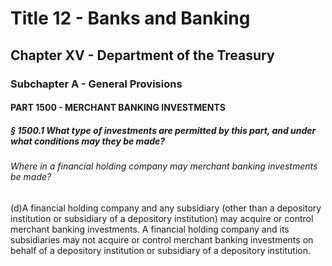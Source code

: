 
# Title 12 - Banks and Banking
## Chapter XV - Department of the Treasury
### Subchapter A - General Provisions
#### PART 1500 - MERCHANT BANKING INVESTMENTS
##### § 1500.1 What type of investments are permitted by this part, and under what conditions may they be made?
###### Where in a financial holding company may merchant banking investments be made?

(d)A financial holding company and any subsidiary (other than a depository institution or subsidiary of a depository institution) may acquire or control merchant banking investments. A financial holding company and its subsidiaries may not acquire or control merchant banking investments on behalf of a depository institution or subsidiary of a depository institution.
